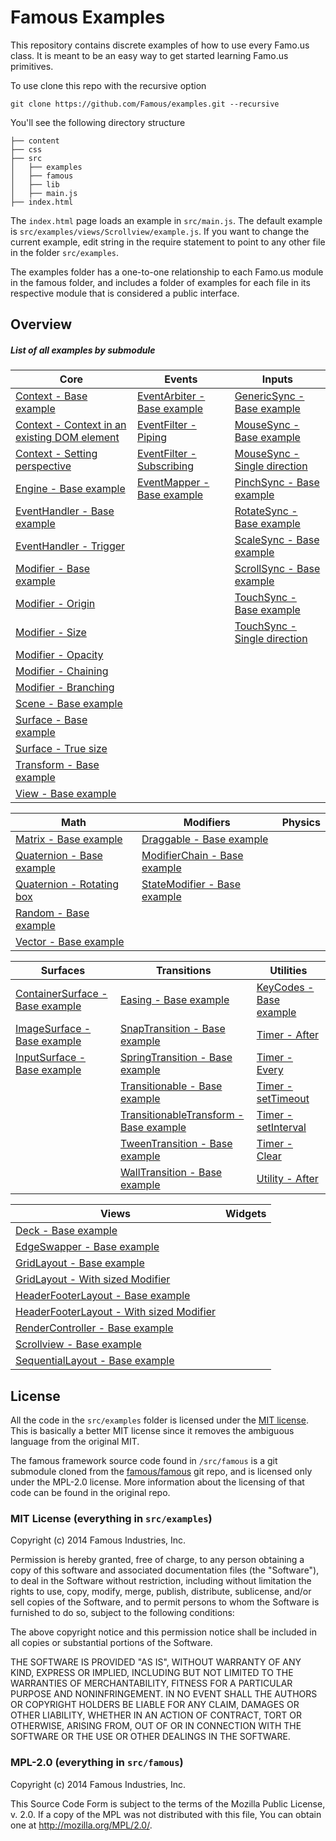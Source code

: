 Famous Examples
===============

This repository contains discrete examples of how to use every Famo.us class. It is meant to be an easy way to get started learning Famo.us primitives.

To use clone this repo with the recursive option

    git clone https://github.com/Famous/examples.git --recursive

You'll see the following directory structure

```
├── content
├── css
├── src
│   ├── examples
│   ├── famous
│   ├── lib
│   ├── main.js
├── index.html
```

The `index.html` page loads an example in `src/main.js`. The default example is `src/examples/views/Scrollview/example.js`. If you want to change the current example, edit string in the require statement to point to any other file in the folder `src/examples`.

The examples folder has a one-to-one relationship to each Famo.us module in the famous folder, and includes a folder of examples for each file in its respective module that is considered a public interface.

## Overview

##### List of all examples by submodule
| Core | Events | Inputs |
| --------- | ----------- | ----------- |
| [Context - Base example](https://github.com/Famous/examples/blob/master/src/examples/core/Context/example.js) | [EventArbiter - Base example](https://github.com/Famous/examples/blob/master/src/examples/events/EventArbiter/example.js) | [GenericSync - Base example](https://github.com/Famous/examples/blob/master/src/examples/inputs/GenericSync/example.js) |
| [Context - Context in an existing DOM element](https://github.com/Famous/examples/blob/master/src/examples/core/Context/context-in-existing-element.js) | [EventFilter - Piping](https://github.com/Famous/examples/blob/master/src/examples/events/EventFilter/pipe-filter.js) | [MouseSync - Base example](https://github.com/Famous/examples/blob/master/src/examples/inputs/MouseSync/example.js) |
| [Context - Setting perspective](https://github.com/Famous/examples/blob/master/src/examples/core/Context/setting-perspective.js) | [EventFilter - Subscribing](https://github.com/Famous/examples/blob/master/src/examples/events/EventFilter/subscribe-filter.js) | [MouseSync - Single direction](https://github.com/Famous/examples/blob/master/src/examples/inputs/MouseSync/single-dimensional.js) |
| [Engine - Base example](https://github.com/Famous/examples/blob/master/src/examples/core/Engine/example.js) | [EventMapper - Base example](https://github.com/Famous/examples/blob/master/src/examples/events/EventMapper/example.js) | [PinchSync - Base example](https://github.com/Famous/examples/blob/master/src/examples/inputs/PinchSync/example.js) |
| [EventHandler - Base example](https://github.com/Famous/examples/blob/master/src/examples/core/EventHandler/example.js) | []() | [RotateSync - Base example](https://github.com/Famous/examples/blob/master/src/examples/inputs/RotateSync/example.js) |
| [EventHandler - Trigger](https://github.com/Famous/examples/blob/master/src/examples/core/EventHandler/trigger.js) | []() | [ScaleSync - Base example](https://github.com/Famous/examples/blob/master/src/examples/inputs/ScaleSync/example.js) |
| [Modifier - Base example](https://github.com/Famous/examples/blob/master/src/examples/core/Modifier/example.js) | []() | [ScrollSync - Base example](https://github.com/Famous/examples/blob/master/src/examples/inputs/ScrollSync/example.js) |
| [Modifier - Origin](https://github.com/Famous/examples/blob/master/src/examples/core/Modifier/origin.js) | []() | [TouchSync - Base example](https://github.com/Famous/examples/blob/master/src/examples/inputs/TouchSync/example.js) |
| [Modifier - Size](https://github.com/Famous/examples/blob/master/src/examples/core/Modifier/size.js) | []() | [TouchSync - Single direction](https://github.com/Famous/examples/blob/master/src/examples/inputs/TouchSync/single-dimensional.js) |
| [Modifier - Opacity](https://github.com/Famous/examples/blob/master/src/examples/core/Modifier/opacity.js) | []() | []() |
| [Modifier - Chaining](https://github.com/Famous/examples/blob/master/src/examples/core/Modifier/chaining.js) | []() | []() |
| [Modifier - Branching](https://github.com/Famous/examples/blob/master/src/examples/core/Modifier/branching.js) | []() | []() |
| [Scene - Base example](https://github.com/Famous/examples/blob/master/src/examples/core/Scene/example.js) | []() | []() |
| [Surface - Base example](https://github.com/Famous/examples/blob/master/src/examples/core/Surface/example.js) | []() | []() |
| [Surface - True size](https://github.com/Famous/examples/blob/master/src/examples/core/Surface/true-sizing.js) | []() | []() |
| [Transform - Base example](https://github.com/Famous/examples/blob/master/src/examples/core/Transform/example.js) | []() | []() |
| [View - Base example](https://github.com/Famous/examples/blob/master/src/examples/core/View/example.js) | []() | []() |

| Math | Modifiers | Physics |
| --------- | ----------- | ----------- |
| [Matrix - Base example](https://github.com/Famous/examples/blob/master/src/examples/math/Matrix/example.js) | [Draggable - Base example](https://github.com/Famous/examples/blob/master/src/examples/modifiers/Draggable/example.js) | []() |
| [Quaternion - Base example](https://github.com/Famous/examples/tree/master/src/examples/math/Quaternion) | [ModifierChain - Base example](https://github.com/Famous/examples/blob/master/src/examples/modifiers/ModifierChain/example.js) | []() |
| [Quaternion - Rotating box](https://github.com/Famous/examples/blob/master/src/examples/math/Quaternion/rotating_box.js) | [StateModifier - Base example](https://github.com/Famous/examples/blob/master/src/examples/modifiers/StateModifier/example.js) | []() |
| [Random - Base example](https://github.com/Famous/examples/blob/master/src/examples/math/Random/example.js) | []() | []() |
| [Vector - Base example](https://github.com/Famous/examples/blob/master/src/examples/math/Vector/example.js) | []() | []() |

| Surfaces | Transitions | Utilities |
| --------- | ----------- | ----------- |
| [ContainerSurface - Base example](https://github.com/Famous/examples/blob/master/src/examples/surfaces/ContainerSurface/example.js) | [Easing - Base example](https://github.com/Famous/examples/blob/master/src/examples/transitions/Easing/example.js) | [KeyCodes - Base example](https://github.com/Famous/examples/blob/master/src/examples/utilities/KeyCodes/example.js) |
| [ImageSurface - Base example](https://github.com/Famous/examples/blob/master/src/examples/surfaces/ImageSurface/example.js) | [SnapTransition - Base example](https://github.com/Famous/examples/blob/master/src/examples/transitions/SnapTransition/example.js) | [Timer - After](https://github.com/Famous/examples/blob/master/src/examples/utilities/Timer/after.js) |
| [InputSurface - Base example](https://github.com/Famous/examples/blob/master/src/examples/surfaces/InputSurface/example.js) | [SpringTransition - Base example](https://github.com/Famous/examples/blob/master/src/examples/transitions/SpringTransition/example.js) | [Timer - Every](https://github.com/Famous/examples/blob/master/src/examples/utilities/Timer/every.js) |
| []() | [Transitionable - Base example](https://github.com/Famous/examples/blob/master/src/examples/transitions/Transitionable/example.js) | [Timer - setTimeout](https://github.com/Famous/examples/blob/master/src/examples/utilities/Timer/setTimeout.js) |
| []() | [TransitionableTransform - Base example](https://github.com/Famous/examples/blob/master/src/examples/transitions/TransitionableTransform/example.js) | [Timer - setInterval](https://github.com/Famous/examples/blob/master/src/examples/utilities/Timer/setInterval.js) |
| []() | [TweenTransition - Base example](https://github.com/Famous/examples/blob/master/src/examples/transitions/TweenTransition/example.js) | [Timer - Clear](https://github.com/Famous/examples/blob/master/src/examples/utilities/Timer/clear.js) |
| []() | [WallTransition - Base example](https://github.com/Famous/examples/blob/master/src/examples/transitions/WallTransition/example.js) | [Utility - After](https://github.com/Famous/examples/blob/master/src/examples/utilities/Utility/after.js) |


| Views | Widgets |
| --------- | ----------- |
| [Deck - Base example](https://github.com/Famous/examples/blob/master/src/examples/views/Deck/example.js) | []() |
| [EdgeSwapper - Base example](https://github.com/Famous/examples/blob/master/src/examples/views/EdgeSwapper/example.js) | []() |
| [GridLayout - Base example](https://github.com/Famous/examples/blob/master/src/examples/views/GridLayout/example.js) | []() |
| [GridLayout - With sized Modifier](https://github.com/Famous/examples/blob/master/src/examples/views/GridLayout/with-sized-modifier.js) | []() |
| [HeaderFooterLayout - Base example](https://github.com/Famous/examples/blob/master/src/examples/views/HeaderFooterLayout/example.js) | []() |
| [HeaderFooterLayout - With sized Modifier](https://github.com/Famous/examples/blob/master/src/examples/views/HeaderFooterLayout/with-sized-modifier.js) | []() |
| [RenderController - Base example](https://github.com/Famous/examples/blob/master/src/examples/views/RenderController/example.js) | []() |
| [Scrollview - Base example](https://github.com/Famous/examples/blob/master/src/examples/views/Scrollview/example.js) | []() |
| [SequentialLayout - Base example](https://github.com/Famous/examples/blob/master/src/examples/views/SequentialLayout/example.js) | []() |



## License

All the code in the `src/examples` folder is licensed under the [MIT license][mit-license]. This is basically a better MIT license since it removes the ambiguous language from the original MIT.

The famous framework source code found in `/src/famous` is a git submodule cloned from the [famous/famous][famous-repo] git repo, and is licensed only under the MPL-2.0 license. More information about the licensing of that code can be found in the original repo.


### MIT License (everything in `src/examples`)

Copyright (c) 2014 Famous Industries, Inc.
 
Permission is hereby granted, free of charge, to any person obtaining a copy of this software and associated documentation files (the "Software"), to deal in the Software without restriction, including without limitation the rights to use, copy, modify, merge, publish, distribute, sublicense, and/or sell copies of the Software, and to permit persons to whom the Software is furnished to do so, subject to the following conditions:

The above copyright notice and this permission notice shall be included in all copies or substantial portions of the Software.

THE SOFTWARE IS PROVIDED "AS IS", WITHOUT WARRANTY OF ANY KIND, EXPRESS OR IMPLIED, INCLUDING BUT NOT LIMITED TO THE WARRANTIES OF MERCHANTABILITY, FITNESS FOR A PARTICULAR PURPOSE AND NONINFRINGEMENT. IN NO EVENT SHALL THE AUTHORS OR COPYRIGHT HOLDERS BE LIABLE FOR ANY CLAIM, DAMAGES OR OTHER LIABILITY, WHETHER IN AN ACTION OF CONTRACT, TORT OR OTHERWISE, ARISING FROM, OUT OF OR IN CONNECTION WITH THE SOFTWARE OR THE USE OR OTHER DEALINGS IN THE SOFTWARE.


### MPL-2.0 (everything in `src/famous`)

Copyright (c) 2014 Famous Industries, Inc.

This Source Code Form is subject to the terms of the Mozilla Public License, v. 2.0. If a copy of the MPL was not distributed with this file, You can obtain one at http://mozilla.org/MPL/2.0/.


[famous-repo]: https://github.com/famous/famous
[mit-license]: https://spdx.org/licenses/MIT#licenseText
